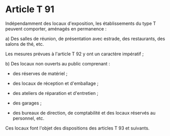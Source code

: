 # Article T 91

Indépendamment des locaux d'exposition, les établissements du type T peuvent comporter, aménagés en permanence :

a) Des salles de réunion, de présentation avec estrade, des restaurants, des salons de thé, etc.

Les mesures prévues à l'article T 92 y ont un caractère impératif ;

b) Des locaux non ouverts au public comprenant :

- des réserves de matériel ;

- des locaux de réception et d'emballage ;

- des ateliers de réparation et d'entretien ;

- des garages ;

- des bureaux de direction, de comptabilité et des locaux réservés au personnel, etc.

Ces locaux font l'objet des dispositions des articles T 93 et suivants.
